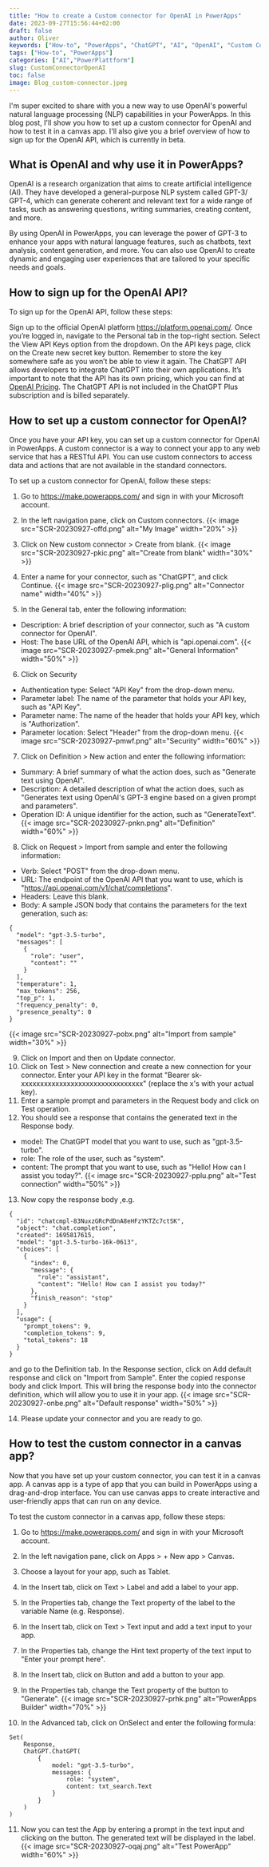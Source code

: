 ```yaml
---
title: "How to create a Custom connector for OpenAI in PowerApps"
date: 2023-09-27T15:56:44+02:00
draft: false
author: Oliver
keywords: ["How-to", "PowerApps", "ChatGPT", "AI", "OpenAI", "Custom Connector"]
tags: ["How-to", "PowerApps"]
categories: ["AI","PowerPlattform"]
slug: CustomConnectorOpenAI
toc: false
image: Blog_custom-connector.jpeg
---
```

I'm super excited to share with you a new way to use OpenAI's powerful natural language processing (NLP) capabilities in your PowerApps. In this blog post, I'll show you how to set up a custom connector for OpenAI and how to test it in a canvas app. I'll also give you a brief overview of how to sign up for the OpenAI API, which is currently in beta.

## What is OpenAI and why use it in PowerApps?

OpenAI is a research organization that aims to create artificial intelligence (AI). They have developed a general-purpose NLP system called GPT-3/ GPT-4, which can generate coherent and relevant text for a wide range of tasks, such as answering questions, writing summaries, creating content, and more.

By using OpenAI in PowerApps, you can leverage the power of GPT-3 to enhance your apps with natural language features, such as chatbots, text analysis, content generation, and more. You can also use OpenAI to create dynamic and engaging user experiences that are tailored to your specific needs and goals.

## How to sign up for the OpenAI API?

To sign up for the OpenAI API, follow these steps:

Sign up to the official OpenAI platform https://platform.openai.com/.
Once you’re logged in, navigate to the Personal tab in the top-right section.
Select the View API Keys option from the dropdown.
On the API keys page, click on the Create new secret key button. Remember to store the key somewhere safe as you won’t be able to view it again.
The ChatGPT API allows developers to integrate ChatGPT into their own applications. It’s important to note that the API has its own pricing, which you can find at [OpenAI Pricing](https://openai.com/pricing). The ChatGPT API is not included in the ChatGPT Plus subscription and is billed separately.

## How to set up a custom connector for OpenAI?

Once you have your API key, you can set up a custom connector for OpenAI in PowerApps. A custom connector is a way to connect your app to any web service that has a RESTful API. You can use custom connectors to access data and actions that are not available in the standard connectors.

To set up a custom connector for OpenAI, follow these steps:

1. Go to https://make.powerapps.com/ and sign in with your Microsoft account.
2. In the left navigation pane, click on Custom connectors.
{{< image src="SCR-20230927-offd.png" alt="My Image" width="20%" >}}
3. Click on New custom connector > Create from blank.
{{< image src="SCR-20230927-pkic.png" alt="Create from blank" width="30%" >}}

4. Enter a name for your connector, such as "ChatGPT", and click Continue.
{{< image src="SCR-20230927-plig.png" alt="Connector name" width="40%" >}}

5. In the General tab, enter the following information:

- Description: A brief description of your connector, such as "A custom connector for OpenAI".
- Host: The base URL of the OpenAI API, which is "api.openai.com".
{{< image src="SCR-20230927-pmek.png" alt="General Information" width="50%" >}}

6. Click on Security 
- Authentication type: Select "API Key" from the drop-down menu.
- Parameter label: The name of the parameter that holds your API key, such as "API Key".
- Parameter name: The name of the header that holds your API key, which is "Authorization".
- Parameter location: Select "Header" from the drop-down menu.
{{< image src="SCR-20230927-pmwf.png" alt="Security" width="60%" >}}


7. Click on Definition > New action and enter the following information:

- Summary: A brief summary of what the action does, such as "Generate text using OpenAI".
- Description: A detailed description of what the action does, such as "Generates text using OpenAI's GPT-3 engine based on a given prompt and parameters".
- Operation ID: A unique identifier for the action, such as "GenerateText".
{{< image src="SCR-20230927-pnkn.png" alt="Definition" width="60%" >}}


8. Click on Request > Import from sample and enter the following information:

- Verb: Select "POST" from the drop-down menu.
- URL: The endpoint of the OpenAI API that you want to use, which is "https://api.openai.com/v1/chat/completions".
- Headers: Leave this blank.
- Body: A sample JSON body that contains the parameters for the text generation, such as:

```
{
  "model": "gpt-3.5-turbo",
  "messages": [
    {
      "role": "user",
      "content": ""
    }
  ],
  "temperature": 1,
  "max_tokens": 256,
  "top_p": 1,
  "frequency_penalty": 0,
  "presence_penalty": 0
}
```
{{< image src="SCR-20230927-pobx.png" alt="Import from sample" width="30%" >}}


9. Click on Import and then on Update connector.
10. Click on Test > New connection and create a new connection for your connector. Enter your API key in the format "Bearer sk-xxxxxxxxxxxxxxxxxxxxxxxxxxxxxxxx" (replace the x's with your actual key).
11. Enter a sample prompt and parameters in the Request body and click on Test operation.
12. You should see a response that contains the generated text in the Response body.
- model: The ChatGPT model that you want to use, such as "gpt-3.5-turbo".
- role: The role of the user, such as "system".
- content: The prompt that you want to use, such as "Hello! How can I assist you today?".
{{< image src="SCR-20230927-pplu.png" alt="Test connection" width="50%" >}}


13. Now copy the response body ,e.g. 
```
{
  "id": "chatcmpl-83NuxzGRcPdDnA8eHFzYKTZc7ctSK",
  "object": "chat.completion",
  "created": 1695817615,
  "model": "gpt-3.5-turbo-16k-0613",
  "choices": [
    {
      "index": 0,
      "message": {
        "role": "assistant",
        "content": "Hello! How can I assist you today?"
      },
      "finish_reason": "stop"
    }
  ],
  "usage": {
    "prompt_tokens": 9,
    "completion_tokens": 9,
    "total_tokens": 18
  }
}
```
and go to the Definition tab. In the Response section, click on Add default response and click on "Import from Sample". Enter the copied response body and click Import. This will bring the response body into the connector definition, which will allow you to use it in your app.
{{< image src="SCR-20230927-onbe.png" alt="Default response" width="50%" >}}

14. Please update your connector and you are ready to go.

## How to test the custom connector in a canvas app?

Now that you have set up your custom connector, you can test it in a canvas app. A canvas app is a type of app that you can build in PowerApps using a drag-and-drop interface. You can use canvas apps to create interactive and user-friendly apps that can run on any device.

To test the custom connector in a canvas app, follow these steps:

1. Go to https://make.powerapps.com/ and sign in with your Microsoft account.
2. In the left navigation pane, click on Apps > + New app > Canvas.
3. Choose a layout for your app, such as Tablet.
4. In the Insert tab, click on Text > Label and add a label to your app.
5. In the Properties tab, change the Text property of the label to the variable Name (e.g. Response).
6. In the Insert tab, click on Text > Text input and add a text input to your app.
7. In the Properties tab, change the Hint text property of the text input to "Enter your prompt here".
8. In the Insert tab, click on Button and add a button to your app.
9. In the Properties tab, change the Text property of the button to "Generate".
{{< image src="SCR-20230927-prhk.png" alt="PowerApps Builder" width="70%" >}}

10. In the Advanced tab, click on OnSelect and enter the following formula:
```
Set(
    Response,
    ChatGPT.ChatGPT(
        {
            model: "gpt-3.5-turbo",
            messages: {
                role: "system",
                content: txt_search.Text
            }
        }
    )
)
```
11. Now you can test the App by entering a prompt in the text input and clicking on the button. The generated text will be displayed in the label.
{{< image src="SCR-20230927-oqaj.png" alt="Test PowerApp" width="60%" >}}
